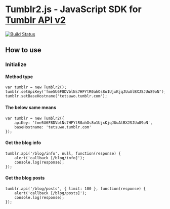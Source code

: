 Tumblr2.js - JavaScript SDK for [Tumblr API v2](http://www.tumblr.com/docs/en/api/v2)
=====================================================================================

[![Build Status](https://secure.travis-ci.org/tetsuwo/tumblr2.js.png?branch=master)](https://travis-ci.org/tetsuwo/tumblr2.js)


How to use
----------

### Initialize

#### Method type

    var tumblr = new Tumblr2();
    tumblr.setApiKey('fme5U6F8DVblNs7HFYtR0ahOs8o1UjxKjqJUuAlBXJSJUu89oN');
    tumblr.setBaseHostname('tetsuwo.tumblr.com');


#### The below same means

    var tumblr = new Tumblr2({ 
        apiKey: 'fme5U6F8DVblNs7HFYtR0ahOs8o1UjxKjqJUuAlBXJSJUu89oN', 
        baseHostname: 'tetsuwo.tumblr.com' 
    });


#### Get the blog info

    tumblr.api('/blog/info', null, function(response) {
        alert('callback [/blog/info]');
        console.log(response);
    });


#### Get the blog posts

    tumblr.api('/blog/posts', { limit: 100 }, function(response) {
        alert('callback [/blog/posts]');
        console.log(response);
    });


